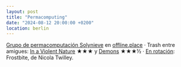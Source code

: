 ```yaml
---
layout: post
title: "Permacomputing"
date: "2024-08-12 20:00:00 +0200"
location: berlin
---
```


[Grupo de permacomputación Solynieve](https://mastodon.social/@javierarce/112947860172445298) en [offline.place](https://offline.place) &middot; Trash entre amigues: [In a Violent Nature](https://letterboxd.com/javier/film/in-a-violent-nature) ★★★ y [Demons](https://letterboxd.com/javier/film/demons) ★★★½ &middot; [En rotación](/books): Frostbite, de Nicola Twilley.
